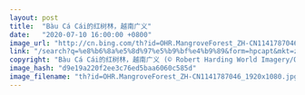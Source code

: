 ```yaml
---
layout: post
title:  "Bàu Cá Cái的红树林，越南广义"
date:   "2020-07-10 16:00:00 +0800"
image_url: "http://cn.bing.com/th?id=OHR.MangroveForest_ZH-CN1141787046_1920x1080.jpg&rf=LaDigue_1920x1080.jpg&pid=hp"
link: "/search?q=%e8%b6%8a%e5%8d%97%e5%b9%bf%e4%b9%89&form=hpcapt&mkt=zh-cn"
copyright: "Bàu Cá Cái的红树林，越南广义 (© Robert Harding World Imagery/Offset)"
image_hash: "d9e19a220f2ee3c76ed5baa6060c585d"
image_filename: "th?id=OHR.MangroveForest_ZH-CN1141787046_1920x1080.jpg&rf=LaDigue_1920x1080.jpg&pid=hp"
---
```

